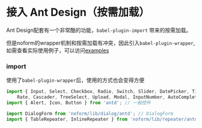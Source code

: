 # 接入 Ant Design（按需加载）

Ant Design配套有一个非常酷的功能，`babel-plugin-import` 带来的按需加载。

但是noform的wrapper机制和按需加载有冲突，因此引入`babel-plugin-wrapper`, 如需查看实际使用例子，可以访问[examples](https://github.com/alibaba/noform/tree/master/examples)

### import

使用了`babel-plugin-wrapper`后，使用的方式也会变得方便

```jsx
import { Input, Select, Checkbox, Radio, Switch, Slider, DatePicker, TimePicker,
    Rate, Cascader, TreeSelect, Upload, Modal, InputNumber, AutoComplete } from 'noform/lib/wrapper/antd'; // 表单控件
import { Alert, Icon, Button } from 'antd'; // 一般控件

import DialogForm from 'noform/lib/dialog/antd'; // DialogForm
import { TableRepeater, InlineRepeater } from 'noform/lib/repeater/antd'; // Repeater

```
